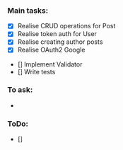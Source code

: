 ### Main tasks:
 - [x] Realise CRUD operations for Post
 - [x] Realise token auth for User
 - [x] Realise creating author posts
 - [x] Realise OAuth2 Google
 - [] Implement Validator
 - [] Write tests

### To ask:
 - 

### ToDo:
 - [] 
